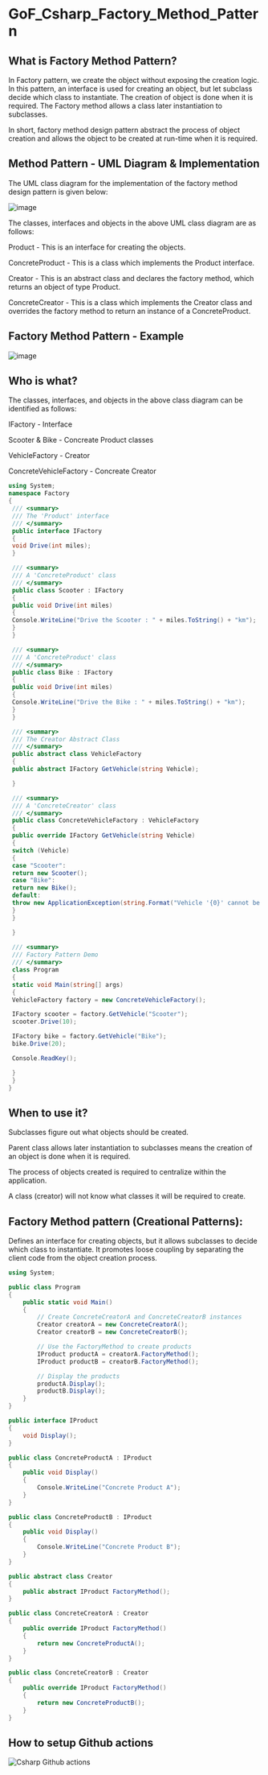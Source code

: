 # GoF_Csharp_Factory_Method_Pattern

## What is Factory Method Pattern?
In Factory pattern, we create the object without exposing the creation logic. In this pattern, an interface is used for creating an object, but let subclass decide which class to instantiate. The creation of object is done when it is required. The Factory method allows a class later instantiation to subclasses.

In short, factory method design pattern abstract the process of object creation and allows the object to be created at run-time when it is required.

##  Method Pattern - UML Diagram & Implementation
The UML class diagram for the implementation of the factory method design pattern is given below:

![image](https://github.com/luiscoco/GoF_Csharp-2.Factory_Method_Pattern/assets/32194879/7b773fd0-10e9-41b6-8fde-29b1bcfd0fa0)

The classes, interfaces and objects in the above UML class diagram are as follows:

Product - This is an interface for creating the objects.

ConcreteProduct - This is a class which implements the Product interface.

Creator - This is an abstract class and declares the factory method, which returns an object of type Product.

ConcreteCreator - This is a class which implements the Creator class and overrides the factory method to return an instance of a ConcreteProduct.

## Factory Method Pattern - Example

![image](https://github.com/luiscoco/GoF_Csharp-2.Factory_Method_Pattern/assets/32194879/f704e919-6f95-426f-81af-3be6ac59ff79)

## Who is what?
The classes, interfaces, and objects in the above class diagram can be identified as follows:

IFactory - Interface

Scooter & Bike - Concreate Product classes

VehicleFactory - Creator

ConcreteVehicleFactory - Concreate Creator

```csharp
using System;
namespace Factory
{
 /// <summary>
 /// The 'Product' interface
 /// </summary>
 public interface IFactory
 {
 void Drive(int miles);
 }

 /// <summary>
 /// A 'ConcreteProduct' class
 /// </summary>
 public class Scooter : IFactory
 {
 public void Drive(int miles)
 {
 Console.WriteLine("Drive the Scooter : " + miles.ToString() + "km");
 }
 }

 /// <summary>
 /// A 'ConcreteProduct' class
 /// </summary>
 public class Bike : IFactory
 {
 public void Drive(int miles)
 {
 Console.WriteLine("Drive the Bike : " + miles.ToString() + "km");
 }
 }

 /// <summary>
 /// The Creator Abstract Class
 /// </summary>
 public abstract class VehicleFactory
 {
 public abstract IFactory GetVehicle(string Vehicle);

 }

 /// <summary>
 /// A 'ConcreteCreator' class
 /// </summary>
 public class ConcreteVehicleFactory : VehicleFactory
 {
 public override IFactory GetVehicle(string Vehicle)
 {
 switch (Vehicle)
 {
 case "Scooter":
 return new Scooter();
 case "Bike":
 return new Bike();
 default:
 throw new ApplicationException(string.Format("Vehicle '{0}' cannot be created", Vehicle));
 }
 }

 }
 
 /// <summary>
 /// Factory Pattern Demo
 /// </summary>
 class Program
 {
 static void Main(string[] args)
 {
 VehicleFactory factory = new ConcreteVehicleFactory();

 IFactory scooter = factory.GetVehicle("Scooter");
 scooter.Drive(10);

 IFactory bike = factory.GetVehicle("Bike");
 bike.Drive(20);

 Console.ReadKey();

 }
 }
}
```
## When to use it?

Subclasses figure out what objects should be created.

Parent class allows later instantiation to subclasses means the creation of an object is done when it is required.

The process of objects created is required to centralize within the application.

A class (creator) will not know what classes it will be required to create.


## Factory Method pattern (Creational Patterns):
Defines an interface for creating objects, but it allows subclasses to decide which class to instantiate. 
It promotes loose coupling by separating the client code from the object creation process.

```csharp
using System;

public class Program
{
    public static void Main()
    {
        // Create ConcreteCreatorA and ConcreteCreatorB instances
        Creator creatorA = new ConcreteCreatorA();
        Creator creatorB = new ConcreteCreatorB();

        // Use the FactoryMethod to create products
        IProduct productA = creatorA.FactoryMethod();
        IProduct productB = creatorB.FactoryMethod();

        // Display the products
        productA.Display();
        productB.Display();
    }
}

public interface IProduct
{
    void Display();
}

public class ConcreteProductA : IProduct
{
    public void Display()
    {
        Console.WriteLine("Concrete Product A");
    }
}

public class ConcreteProductB : IProduct
{
    public void Display()
    {
        Console.WriteLine("Concrete Product B");
    }
}

public abstract class Creator
{
    public abstract IProduct FactoryMethod();
}

public class ConcreteCreatorA : Creator
{
    public override IProduct FactoryMethod()
    {
        return new ConcreteProductA();
    }
}

public class ConcreteCreatorB : Creator
{
    public override IProduct FactoryMethod()
    {
        return new ConcreteProductB();
    }
}
```

## How to setup Github actions

![Csharp Github actions](https://github.com/luiscoco/GoF_Csharp-2.Factory_Method_Pattern/assets/32194879/90ca90d4-16b7-4979-8c29-f1df6de646d5)

